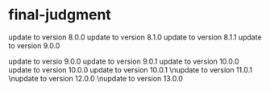 # final-judgment
update to version 8.0.0
update to version 8.1.0
update to version 8.1.1
update to version 9.0.0

update to versio 9.0.0
update to version 9.0.1
update to version 10.0.0
update to version 10.0.0
update to version 10.0.1
\nupdate to version 11.0.1
\nupdate to version 12.0.0
\nupdate to version 13.0.0
